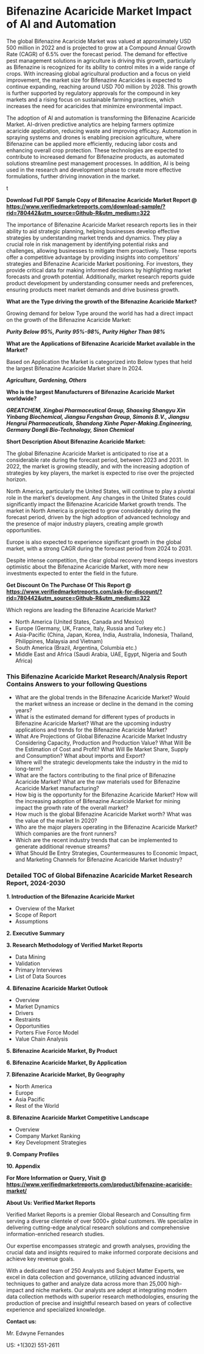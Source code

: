 <meta name="title" content="Global Bifenazine Acaricide Market Impact of AI and Automation"><meta name="description" content="The global Bifenazine Acaricide Market was valued at approximately USD 500 million in 2022 and is projected to grow at a Compound Annual Growth Rate (CAGR) of 6.5% ove"><meta name="title" content="Bifenazine Acaricide Market Size, Share, Scope, Trends, Growth, Opportunities, Analysis, Forecast"><h1>Bifenazine Acaricide Market Impact of AI and Automation</h1><p>The global Bifenazine Acaricide Market was valued at approximately USD 500 million in 2022 and is projected to grow at a Compound Annual Growth Rate (CAGR) of 6.5% over the forecast period. The demand for effective pest management solutions in agriculture is driving this growth, particularly as Bifenazine is recognized for its ability to control mites in a wide range of crops. With increasing global agricultural production and a focus on yield improvement, the market size for Bifenazine Acaricides is expected to continue expanding, reaching around USD 700 million by 2028. This growth is further supported by regulatory approvals for the compound in key markets and a rising focus on sustainable farming practices, which increases the need for acaricides that minimize environmental impact.</p><p>The adoption of AI and automation is transforming the Bifenazine Acaricide Market. AI-driven predictive analytics are helping farmers optimize acaricide application, reducing waste and improving efficacy. Automation in spraying systems and drones is enabling precision agriculture, where Bifenazine can be applied more efficiently, reducing labor costs and enhancing overall crop protection. These technologies are expected to contribute to increased demand for Bifenazine products, as automated solutions streamline pest management processes. In addition, AI is being used in the research and development phase to create more effective formulations, further driving innovation in the market.</p>t</p><p id="" class=""><strong>Download Full PDF Sample Copy of Bifenazine Acaricide Market Report @ <a href="https://www.verifiedmarketreports.com/download-sample/?rid=780442&utm_source=Github-R&utm_medium=322" target="_blank">https://www.verifiedmarketreports.com/download-sample/?rid=780442&utm_source=Github-R&utm_medium=322</a></strong></p><p>The importance of&nbsp;Bifenazine Acaricide Market research reports lies in their ability to aid strategic planning, helping businesses develop effective strategies by understanding market trends and dynamics. They play a crucial role in risk management by identifying potential risks and challenges, allowing businesses to mitigate them proactively. These reports offer a competitive advantage by providing insights into competitors' strategies and Bifenazine Acaricide Market positioning. For investors, they provide critical data for making informed decisions by highlighting market forecasts and growth potential. Additionally, market research reports guide product development by understanding consumer needs and preferences, ensuring products meet market demands and drive business growth.</p><p><strong>What are the&nbsp;Type driving the growth of the Bifenazine Acaricide Market?</strong></p><p id="" class="">Growing demand for below Type around the world has had a direct impact on the growth of the Bifenazine Acaricide Market:</p><em><strong>Purity Below 95%, Purity 95%-98%, Purity Higher Than 98%</strong></em></p><strong>What are the&nbsp;Applications&nbsp;of Bifenazine Acaricide Market available in the Market?</strong></p><p id="" class="">Based on Application the Market is categorized into Below types that held the largest Bifenazine Acaricide Market share In 2024.</p><em><strong>Agriculture, Gardening, Others</strong></em></p><strong>Who is the largest Manufacturers of Bifenazine Acaricide Market worldwide?</strong></p><p><em><strong>GREATCHEM, Xingbai Pharmaceutical Group, Shaoxing Shangyu Xin Yinbang Biochemical, Jiangsu Fengshan Group, Simonis B.V., Jiangsu Hengrui Pharmaceuticals, Shandong Xinhe Paper-Making.Engineering, Germany Dongli Bio-Technology, Sinon Chemical</strong></em></p><p id="" class=""><strong>Short Description About Bifenazine Acaricide Market:</strong></p><p>The global Bifenazine Acaricide Market is anticipated to rise at a considerable rate during the forecast period, between 2023 and 2031. In 2022, the market is growing steadily, and with the increasing adoption of strategies by key players, the market is expected to rise over the projected horizon.</p><p>North America, particularly the United States, will continue to play a pivotal role in the market's development. Any changes in the United States could significantly impact the Bifenazine Acaricide Market growth trends. The market in North America is projected to grow considerably during the forecast period, driven by the high adoption of advanced technology and the presence of major industry players, creating ample growth opportunities.</p><p>Europe is also expected to experience significant growth in the global market, with a strong CAGR during the forecast period from 2024 to 2031.</p><p>Despite intense competition, the clear global recovery trend keeps investors optimistic about the Bifenazine Acaricide Market, with more new investments expected to enter the field in the future.</p><p id="" class=""><strong>Get Discount On The Purchase Of This Report @ <a href="https://www.verifiedmarketreports.com/ask-for-discount/?rid=780442&utm_source=Github-R&utm_medium=322" target="_blank">https://www.verifiedmarketreports.com/ask-for-discount/?rid=780442&utm_source=Github-R&utm_medium=322</a></strong></p>Which regions are leading the Bifenazine Acaricide Market?</p><ul><li>North America (United States, Canada and Mexico)</li><li>Europe (Germany, UK, France, Italy, Russia and Turkey etc.)</li><li>Asia-Pacific (China, Japan, Korea, India, Australia, Indonesia, Thailand, Philippines, Malaysia and Vietnam)</li><li>South America (Brazil, Argentina, Columbia etc.)</li><li>Middle East and Africa (Saudi Arabia, UAE, Egypt, Nigeria and South Africa)</li></ul><h3 id="" class="">This Bifenazine Acaricide Market Research/Analysis Report Contains Answers to your following Questions</h3><ul><li>What are the global trends in the Bifenazine Acaricide Market? Would the market witness an increase or decline in the demand in the coming years?</li><li>What is the estimated demand for different types of products in Bifenazine Acaricide Market? What are the upcoming industry applications and trends for the Bifenazine Acaricide Market?</li><li>What Are Projections of Global Bifenazine Acaricide Market Industry Considering Capacity, Production and Production Value? What Will Be the Estimation of Cost and Profit? What Will Be Market Share, Supply and Consumption? What about imports and Export?</li><li>Where will the strategic developments take the industry in the mid to long-term?</li><li>What are the factors contributing to the final price of Bifenazine Acaricide Market? What are the raw materials used for Bifenazine Acaricide Market manufacturing?</li><li>How big is the opportunity for the Bifenazine Acaricide Market? How will the increasing adoption of Bifenazine Acaricide Market for mining impact the growth rate of the overall market?</li><li>How much is the global Bifenazine Acaricide Market worth? What was the value of the market In 2020?</li><li>Who are the major players operating in the Bifenazine Acaricide Market? Which companies are the front runners?</li><li>Which are the recent industry trends that can be implemented to generate additional revenue streams?</li><li>What Should Be Entry Strategies, Countermeasures to Economic Impact, and Marketing Channels for Bifenazine Acaricide Market Industry?</li></ul><h3 id="" class="">Detailed TOC of Global Bifenazine Acaricide Market Research Report, 2024-2030</h3><p id="" class=""><strong>1. Introduction of the Bifenazine Acaricide Market</strong></p><ul><li>Overview of the Market</li><li>Scope of Report</li><li>Assumptions</li></ul><p id="" class=""><strong>2. Executive Summary</strong></p><p id="" class=""><strong>3. Research Methodology of Verified Market Reports</strong></p><ul><li>Data Mining</li><li>Validation</li><li>Primary Interviews</li><li>List of Data Sources</li></ul><p id="" class=""><strong>4. Bifenazine Acaricide Market Outlook</strong></p><ul><li>Overview</li><li>Market Dynamics</li><li>Drivers</li><li>Restraints</li><li>Opportunities</li><li>Porters Five Force Model</li><li>Value Chain Analysis</li></ul><p id="" class=""><strong>5. Bifenazine Acaricide Market, By Product</strong></p><p id="" class=""><strong>6. Bifenazine Acaricide Market, By Application</strong></p><p id="" class=""><strong>7. Bifenazine Acaricide Market, By Geography</strong></p><ul><li>North America</li><li>Europe</li><li>Asia Pacific</li><li>Rest of the World</li></ul><p id="" class=""><strong>8. Bifenazine Acaricide Market Competitive Landscape</strong></p><ul><li>Overview</li><li>Company Market Ranking</li><li>Key Development Strategies</li></ul><p id="" class=""><strong>9. Company Profiles</strong></p><p id="" class=""><strong>10. Appendix</strong></p><p id="" class=""><strong>For More Information or Query, Visit @ <a href="https://www.verifiedmarketreports.com/product/bifenazine-acaricide-market/" target="_blank">https://www.verifiedmarketreports.com/product/bifenazine-acaricide-market/</a></strong></p><p id="" class=""><strong>About Us: Verified Market Reports</strong></p><p id="" class="">Verified Market Reports is a premier Global Research and Consulting firm serving a diverse clientele of over 5000+ global customers. We specialize in delivering cutting-edge analytical research solutions and comprehensive information-enriched research studies.</p><p id="" class="">Our expertise encompasses strategic and growth analyses, providing the crucial data and insights required to make informed corporate decisions and achieve key revenue goals.</p><p id="" class="">With a dedicated team of 250 Analysts and Subject Matter Experts, we excel in data collection and governance, utilizing advanced industrial techniques to gather and analyze data across more than 25,000 high-impact and niche markets. Our analysts are adept at integrating modern data collection methods with superior research methodologies, ensuring the production of precise and insightful research based on years of collective experience and specialized knowledge.</p><p id="" class=""><strong>Contact us:</strong></p><p id="" class="">Mr. Edwyne Fernandes</p><p id="" class="">US: +1(302) 551-2611</p>